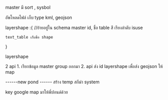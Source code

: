 
master มี sort , sysbol

อัพโหลดไฟล์ เก็บ type kml, geojson

layershape :{ //ย้ายอยู่ใน schema master
    id,
    ชื่อ table
    สี
    เรียงลำดับ
    isuse

    text_table เก็บชื่อ shape
}

layershape


2 api 1. เรียกข้อมูล master group ออกมา 2. api ส่ง id layershape เพื่อส่ง geojson ให้ map 



------new pond ------
สร้าง temp สกีม่า system



key google map มาให้พี่ปอนด์ด้วย